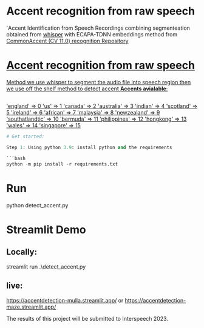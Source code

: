 # Accent recognition from raw speech 

`Accent Identification from Speech Recordings combining segmenteation obtained from [whisper](https://github.com/openai/whisper)  with ECAPA-TDNN embeddings method from [CommonAccent (CV 11.0) recognition Repository](https://github.com/JuanPZuluaga/accent-recog-slt2022/tree/main)

<p align="center">
    <a href="https://github.com/mohd-alhussin/Accent_detection/">
</p>

# Accent recognition from raw speech 

Method we use whisper to segment the audio file into speech region 
then we use off the shelf method to detect accent
**Accents avialable**: 

<accent> <id>
-----------------------------

<accent-id> <duration-in-hrs>
-----------------------------
'england' => 0
'us' => 1
'canada' => 2
'australia' => 3
'indian' => 4
'scotland' => 5
'ireland' => 6
'african' => 7
'malaysia' => 8
'newzealand' => 9
'southatlandtic' => 10
'bermuda' => 11
'philippines' => 12
'hongkong' => 13
'wales' => 14
'singapore' => 15

```python
# Get started: 

Step 1: Using python 3.9: install python and the requirements

```bash
python -m pip install -r requirements.txt
```




# Run 
python detect_accent.py

# Streamlit Demo 
## Locally:
streamlit run .\detect_accent.py

## live:
https://accentdetection-mulla.streamlit.app/
or 
https://accentdetection-maze.streamlit.app/



The results of this project will be submitted to Interspeech 2023. 
